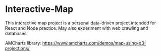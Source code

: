 # Interactive-Map

This interactive map project is a personal data-driven project intended for
React and Node practice. May also experiment with web crawling and databases

AMCharts library: https://www.amcharts.com/demos/map-using-d3-projections/